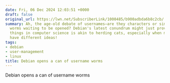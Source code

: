 ```yaml
---
date: Fri, 06 Dec 2024 12:03:51 +0000
draft: false
original_url: https://lwn.net/SubscriberLink/1000485/b900adbda6b8c2cb/
summary: Ah, the age-old debate of usernames—are they characters or simply a can of
  worms waiting to be opened? Debian's latest conundrum might just prove that naming
  things in computer science is akin to herding cats, especially when multiple utilities
  have different ideas!
tags:
- debian
- user-management
- linux
title: Debian opens a can of username worms
---
```


Debian opens a can of username worms